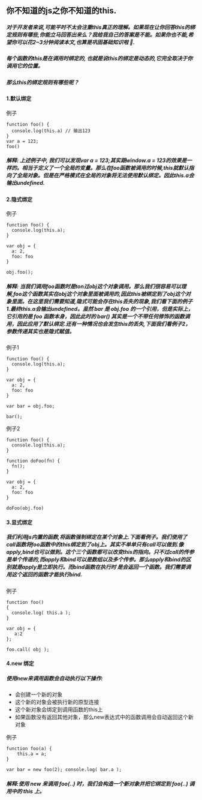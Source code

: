 ## 你不知道的js之你不知道的this.

##### 对于开发者来说,可能平时不太会注重this真正的理解。如果现在让你回答this的绑定规则有哪些,你能立马回答出来么？我给我自己的答案是不能。如果你也不能,希望你可以花2~3分钟阅读本文,也算是巩固基础知识啦 🤝.

##### 每个函数的this是在调用时绑定的, 也就是说this的绑定是动态的,它完全取决于你调用它的位置。

##### 那么this的绑定规则有哪些呢？


#### 1.默认绑定
 例子
```
function foo() {
  console.log(this.a) // 输出123
}
var a = 123;
foo()

```
##### 解释: 上述例子中, 我们可以发现var a = 123;其实跟window.a = 123的效果是一样的。相当于定义了一个全局的变量。那么在foo函数被调用的时候,this就默认指向了全局对象。但是在严格模式在全局的对象将无法使用默认绑定。因此this.a会输出undefined.


#### 2.隐式绑定
例子
```
function foo() {
  console.log(this.a);
}

var obj = {
  a: 2,
  foo: foo
}

obj.foo();

```

##### 解释: 当我们调用foo函数时是ton过obj这个对象调用。那么我们很容易可以理解,foo这个函数其实在obj这个对象里面被调用的,因此this被绑定到了obj这个对象里面。在这里我们需要知道,隐式可能会存在this丢失的现象,我们看下面的例子1.最终this.a会输出undefined。虽然 bar 是 obj.foo 的一个引用，但是实际上，它引用的是 foo 函数本身，因此此时的 bar() 其实是一个不带任何修饰的函数调用，因此应用了默认绑定.还有一种情况也会发生this的丢失,下面我们看例子2，参数传递其实也是隐式赋值。
例子1
```
function foo() {
  console.log(this.a);
}

var obj = {
  a: 2,
  foo: foo
}

var bar = obj.foo;

bar();

```

例子2
```
function foo() {
  console.log(this.a);
}

function doFoo(fn) {
  fn();
}

var obj = {
  a: 2,
  foo: foo
}

doFoo(obj.foo)

```

#### 3.显式绑定

##### 我们利用js内置的函数,将函数强制绑定在某个对象上.下面看例子。我们使用了call函数将foo函数中的this绑定到了obj上。其实不单单只有call可以做到.像apply,bind也可以做到。这个三个函数都可以改变this的指向。只不过call的传参是单个传递的,而apply和bind可以是数组以及多个传参。那么apply和bind的区别就是apply是立即执行。而bind函数在执行时 是会返回一个函数。我们需要调用这个返回的函数才能执行bind.
例子
```
function foo() 
{ 
  console.log( this.a );
}

var obj = {
   a:2
};

foo.call( obj ); 

```


#### 4.new 绑定

##### 使用new来调用函数会自动执行以下操作:
  - 会创建一个新的对象
  - 这个新的对象会被执行新的原型连接
  - 这个新对象会绑定到调用函数的this上
  - 如果函数没有返回其他对象，那么new表达式中的函数调用会自动返回这个新对象
  
  例子
  ```
  function foo(a) { 
      this.a = a;
  }

  var bar = new foo(2); console.log( bar.a ); 
  ```
##### 解释:使用 new 来调用 foo(..) 时，我们会构造一个新对象并把它绑定到 foo(..) 调用中的 this 上。